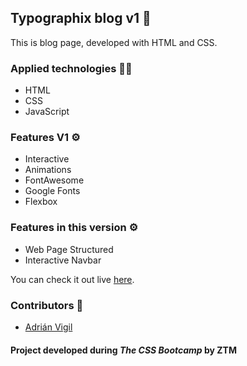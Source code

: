 ## Typographix blog v1 🚀

This is blog page, developed with HTML and CSS. 

### Applied technologies 🧑‍💻
- HTML
- CSS
- JavaScript

### Features V1 ⚙️
- Interactive
- Animations
- FontAwesome 
- Google Fonts
- Flexbox

### Features in this version ⚙️
- Web Page Structured
- Interactive Navbar

You can check it out live [here](https://insightvigil.github.io/typographix-v2).

### Contributors 🤝
- [Adrián Vigil](https://github.com/insightvigil)

#### Project developed during _The CSS Bootcamp_ by ZTM
